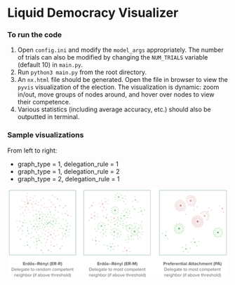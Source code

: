 # Liquid Democracy Visualizer

### To run the code

1. Open `config.ini` and modify the `model_args` appropriately. The number of trials can also be modified by changing the `NUM_TRIALS` variable (default 10) in `main.py`.
2. Run `python3 main.py` from the root directory.
3. An `nx.html` file should be generated. Open the file in browser to view the `pyvis` visualization of the election. The visualization is dynamic: zoom in/out, move groups of nodes around, and hover over nodes to view their competence.
4. Various statistics (including average accuracy, etc.) should also be outputted in terminal.

### Sample visualizations

From left to right:
- graph_type = 1, delegation_rule = 1
- graph_type = 1, delegation_rule = 2
- graph_type = 2, delegation_rule = 1

![Graph Types](/images/graph_types.png)
